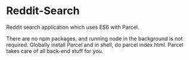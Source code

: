 # Reddit-Search 

Reddit search application which uses ES6 with Parcel. 

There are no npm packages, and running node in the background is not required. Globally install Parcel and in shell, do parcel index.html. Parcel takes care of all back-end stuff for you.
